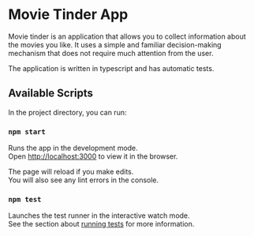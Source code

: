 # Movie Tinder App

Movie tinder is an application that allows you to collect information about the movies you like. It uses a simple and
familiar decision-making mechanism that does not require much attention from the user.

The application is written in typescript and has automatic tests.

## Available Scripts

In the project directory, you can run:

### `npm start`

Runs the app in the development mode.\
Open [http://localhost:3000](http://localhost:3000) to view it in the browser.

The page will reload if you make edits.\
You will also see any lint errors in the console.

### `npm test`

Launches the test runner in the interactive watch mode.\
See the section about [running tests](https://facebook.github.io/create-react-app/docs/running-tests) for more
information.
